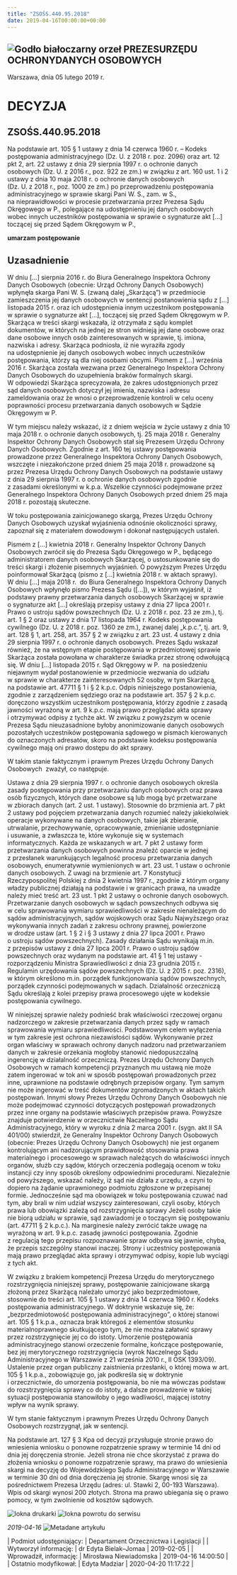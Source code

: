 ```yaml
---
title: "ZSOŚS.440.95.2018"
date: 2019-04-16T00:00:00+00:00
---
```



![Godło białoczarny orzeł](/bundles/app/img/orzeł2.png)
PREZESURZĘDU OCHRONYDANYCH OSOBOWYCH
------------------------------------




 Warszawa, dnia 05
 lutego
 2019 r.
 


 DECYZJA
=========


ZSOŚS.440.95.2018
-----------------


Na podstawie art. 105 § 1 ustawy z dnia 14 czerwca 1960 r. – Kodeks postępowania administracyjnego (Dz. U. z 2018 r. poz. 2096) oraz art. 12 pkt 2, art. 22 ustawy z dnia 29 sierpnia 1997 r. o ochronie danych osobowych (Dz. U. z 2016 r., poz. 922 ze zm.) w związku z art. 160 ust. 1 i 2 ustawy z dnia 10 maja 2018 r. o ochronie danych osobowych (Dz. U. z 2018 r., poz. 1000 ze zm.) po przeprowadzeniu postępowania administracyjnego w sprawie skargi Pani W. S., zam. w S., na nieprawidłowości w procesie przetwarzania przez Prezesa Sądu Okręgowego w P., polegające na udostępnieniu jej danych osobowych wobec innych uczestników postępowania w sprawie o sygnaturze akt [...] toczącej się przed Sądem Okręgowym w P.,


**umarzam postępowanie**


**Uzasadnienie**
----------------


W dniu [...] sierpnia 2016 r. do Biura Generalnego Inspektora Ochrony Danych Osobowych (obecnie: Urząd Ochrony Danych Osobowych) wpłynęła skarga Pani W. S. (zwaną dalej „Skarżącą”) w przedmiocie zamieszczenia jej danych osobowych w sentencji postanowienia sądu z [...] listopada 2015 r. oraz ich udostępnienia innym uczestnikom postępowania w sprawie o sygnaturze akt [...], toczącej się przed Sądem Okręgowym w P. Skarżąca w treści skargi wskazała, iż otrzymała z sądu komplet dokumentów, w których na jednej ze stron widnieją jej dane osobowe oraz dane osobowe innych osób zainteresowanych w sprawie, tj. imiona, nazwiska i adresy. Skarżąca podniosła, iż nie wyraziła zgody na udostępnienie jej danych osobowych wobec innych uczestników postępowania, którzy są dla niej osobami obcymi. Pismem z [...] września 2016 r. Skarżąca została wezwana przez Generalnego Inspektora Ochrony Danych Osobowych do uzupełnienia braków formalnych skargi. W odpowiedzi Skarżąca sprecyzowała, że zakres udostępnionych przez sąd danych osobowych dotyczył jej imienia, nazwiska i adresu zameldowania oraz że wnosi o przeprowadzenie kontroli w celu oceny poprawności procesu przetwarzania danych osobowych w Sądzie Okręgowym w P.


W tym miejscu należy wskazać, iż z dniem wejścia w życie ustawy z dnia 10 maja 2018 r. o ochronie danych osobowych, tj. 25 maja 2018 r. Generalny Inspektor Ochrony Danych Osobowych stał się Prezesem Urzędu Ochrony Danych Osobowych. Zgodnie z art. 160 tej ustawy postępowania prowadzone przez Generalnego Inspektora Ochrony Danych Osobowych, wszczęte i niezakończone przed dniem 25 maja 2018 r. prowadzone są przez Prezesa Urzędu Ochrony Danych Osobowych na podstawie ustawy z dnia 29 sierpnia 1997 r. o ochronie danych osobowych zgodnie z zasadami określonymi w k.p.a. Wszelkie czynności podejmowane przez Generalnego Inspektora Ochrony Danych Osobowych przed dniem 25 maja 2018 r. pozostają skuteczne.


W toku postępowania zainicjowanego skargą, Prezes Urzędu Ochrony Danych Osobowych uzyskał wyjaśnienia odnośnie okoliczności sprawy, zapoznał się z materiałem dowodowym i dokonał następujących ustaleń.


Pismem z [...] kwietnia 2018 r. Generalny Inspektor Ochrony Danych Osobowych zwrócił się do Prezesa Sądu Okręgowego w P., będącego administratorem danych osobowych Skarżącej, o ustosunkowanie się do treści skargi i złożenie pisemnych wyjaśnień. O powyższym Prezes Urzędu poinformował Skarżącą (pismo z [...] kwietnia 2018 r. w aktach sprawy). W dniu [...] maja 2018 r.  do Biura Generalnego Inspektora Ochrony Danych Osobowych wpłynęło pismo Prezesa Sądu ([...]), w którym wyjaśnił, iż podstawy prawny przetwarzania danych osobowych Skarżącej w sprawie o sygnaturze akt [...] określają przepisy ustawy z dnia 27 lipca 2001 r. Prawo o ustroju sądów powszechnych (Dz. U. z 2018 r. poz. 23 ze zm.), tj. art. 1 § 2 oraz ustawy z dnia 17 listopada 1964 r. Kodeks postępowania cywilnego (Dz. U. z 2018 r. poz. 1360 ze zm.), zwanej dalej „k.p.c.”, tj. art. 9, art. 128 § 1, art. 258, art. 357 § 2 w związku z art. 23 ust. 4 ustawy z dnia 29 sierpnia 1997 r. o ochronie danych osobowych. Prezes Sądu wskazał również, że na wstępnym etapie postępowania w przedmiotowej sprawie Skarżąca została powołana w charakterze świadka przez stronę odwołującą się. W dniu [...] listopada 2015 r. Sąd Okręgowy w P.  na posiedzeniu niejawnym wydał postanowienie w przedmiocie wezwania do udziału w sprawie w charakterze zainteresowanych 52 osoby, w tym Skarżącą, na podstawie art. 47711 § 1 i § 2 k.p.c. Odpis niniejszego postanowienia, zgodnie z zarządzeniem sędziego oraz na podstawie art. 357 § 2 k.p.c. doręczono wszystkim uczestnikom postępowania, którzy zgodnie z zasadą jawności wyrażoną w art. 9 k.p.c. mają prawo przeglądać akta sprawy i otrzymywać odpisy z tychże akt. W związku z powyższym w ocenie Prezesa Sądu nieuzasadnione byłoby anonimizowanie danych osobowych pozostałych uczestników postępowania sądowego w pismach kierowanych do oznaczonych adresatów, skoro na podstawie kodeksu postępowania cywilnego mają oni prawo dostępu do akt sprawy.


W takim stanie faktycznym i prawnym Prezes Urzędu Ochrony Danych Osobowych  zważył, co następuje.


Ustawa z dnia 29 sierpnia 1997 r. o ochronie danych osobowych określa zasady postępowania przy przetwarzaniu danych osobowych oraz prawa osób fizycznych, których dane osobowe są lub mogą być przetwarzane w zbiorach danych (art. 2 ust. 1 ustawy). Stosownie do brzmienia art. 7 pkt 2 ustawy pod pojęciem przetwarzania danych rozumieć należy jakiekolwiek operacje wykonywane na danych osobowych, takie jak zbieranie, utrwalanie, przechowywanie, opracowywanie, zmienianie udostępnianie i usuwanie, a zwłaszcza te, które wykonuje się w systemach informatycznych. Każda ze wskazanych w art. 7 pkt 2 ustawy form przetwarzania danych osobowych powinna znaleźć oparcie w jednej z przesłanek warunkujących legalność procesu przetwarzania danych osobowych, enumeratywnie wymienionych w art. 23 ust. 1 ustaw o ochronie danych osobowych. Z uwagi na brzmienie art. 7 Konstytucji Rzeczypospolitej Polskiej z dnia 2 kwietnia 1997 r., zgodnie z którym organy władzy publicznej działają na podstawie i w granicach prawa, na uwadze należy mieć treść art. 23 ust. 1 pkt 2 ustawy o ochronie danych osobowych. Przetwarzanie danych osobowych w sądach powszechnych odbywa się w celu sprawowania wymiaru sprawiedliwości w zakresie nienależącym do sądów administracyjnych, sądów wojskowych oraz Sądu Najwyższego oraz wykonywania innych zadań z zakresu ochrony prawnej, powierzone w drodze ustaw (art. 1 § 2 i § 3 ustawy z dnia 27 lipca 2001 r. Prawo o ustroju sądów powszechnych). Zasady działania Sądu wynikają m.in. z przepisów ustawy z dnia 27 lipca 2001 r. Prawo o ustroju sądów powszechnych oraz wydanym na podstawie art. 41 § 1 tej ustawy - rozporządzeniu Ministra Sprawiedliwości z dnia 23 grudnia 2015 r. Regulamin urzędowania sądów powszechnych (Dz. U. z 2015 r. poz. 2316), w którym określono m.in. porządek funkcjonowania sądów powszechnych, porządek czynności podejmowanych w sądach. Działalność orzeczniczą Sądu określają z kolei przepisy prawa procesowego ujęte w kodeksie postępowania cywilnego.


W niniejszej sprawie należy podnieść brak właściwości rzeczowej organu nadzorczego w zakresie przetwarzania danych przez sądy w ramach sprawowania wymiaru sprawiedliwości. Podstawowym celem wyłączenia w tym zakresie jest ochrona niezawisłości sądów. Wykonywanie przez organ właściwy w sprawach ochrony danych nadzoru nad przetwarzaniem danych w zakresie orzekania mogłoby stanowić niedopuszczalną ingerencję w działalność orzeczniczą. Prezes Urzędu Ochrony Danych Osobowych w ramach kompetencji przyznanych mu ustawą nie może zatem ingerować w tok ani w sposób postępowań prowadzonych przez inne, uprawnione na podstawie odrębnych przepisów organy. Tym samym nie może ingerować w treść dokumentów zgromadzonych w aktach takich postępowań. Innymi słowy Prezes Urzędu Ochrony Danych Osobowych nie może podejmować czynności dotyczących postępowań prowadzonych przez inne organy na podstawie właściwych przepisów prawa. Powyższe znajduje potwierdzenie w orzecznictwie Naczelnego Sądu Administracyjnego, który w wyroku z dnia 2 marca 2001 r. (sygn. akt II SA 401/00) stwierdził, że Generalny Inspektor Ochrony Danych Osobowych (obecnie: Prezes Urzędu Ochrony Danych Osobowych) nie jest organem kontrolującym ani nadzorującym prawidłowość stosowania prawa materialnego i procesowego w sprawach należących do właściwości innych organów, służb czy sądów, których orzeczenia podlegają ocenom w toku instancji czy inny sposób określony odpowiednimi procedurami. Niezależnie od powyższego, wskazać należy, iż sąd nie działa z urzędu, a czyni to dopiero na żądanie uprawnionego podmiotu zgłoszone w przepisanej formie. Jednocześnie sąd ma obowiązek w toku postępowania czuwać nad tym, aby brali w nim udział wszyscy zainteresowani, czyli osoby, których prawa lub obowiązki zależą od rozstrzygnięcia sprawy Jeżeli osoby takie nie biorą udziału w sprawie, sąd zawiadomi je o toczącym się postępowaniu (art. 47711 § 2 k.p.c.). Na marginesie należy zwrócić także uwagę na wyrażoną w art. 9 k.p.c. zasadę jawności postępowania. Zgodnie z regulacją tego przepisu rozpoznawanie spraw odbywa się jawnie, chyba, że przepis szczególny stanowi inaczej. Strony i uczestnicy postępowania mają prawo przeglądać akta sprawy i otrzymywać odpisy, kopie lub wyciągi z tych akt.


W związku z brakiem kompetencji Prezesa Urzędu do merytorycznego rozstrzygnięcia niniejszej sprawy, postępowanie zainicjowane skargą złożoną przez Skarżącą należało umorzyć jako bezprzedmiotowe, stosownie do treści art. 105 § 1 ustawy z dnia 14 czerwca 1960 r. Kodeks postępowania administracyjnego. W doktrynie wskazuje się, że: „bezprzedmiotowość postępowania administracyjnego”, o której stanowi art. 105 § 1 k.p.a., oznacza brak któregoś z elementów stosunku materialnoprawnego skutkującego tym, że nie można załatwić sprawy przez rozstrzygnięcie jej co do istoty. Umorzenie postępowania administracyjnego stanowi orzeczenie formalne, kończące postępowanie, bez jej merytorycznego rozstrzygnięcia (wyrok Naczelnego Sądu Administracyjnego w Warszawie z 21 września 2010 r., II OSK 1393/09). Ustalenie przez organ publiczny zaistnienia przesłanki, o której mowa w art. 105 § 1 k.p.a., zobowiązuje go, jak podkreśla się w doktrynie i orzecznictwie, do umorzenia postępowania, bo nie ma wówczas podstaw do rozstrzygnięcia sprawy co do istoty, a dalsze prowadzenie w takiej sytuacji postępowania stanowiłoby o jego wadliwości, mającej istotny wpływ na wynik sprawy.


W tym stanie faktycznym i prawnym Prezes Urzędu Ochrony Danych Osobowych rozstrzygnął, jak w sentencji.


Na podstawie art. 127 § 3 Kpa od decyzji przysługuje stronie prawo do wniesienia wniosku o ponowne rozpatrzenie sprawy w terminie 14 dni od dnia jej doręczenia stronie. Jeżeli strona nie chce skorzystać z prawa do złożenia wniosku o ponowne rozpatrzenie sprawy, ma prawo do wniesienia skargi na decyzję do Wojewódzkiego Sądu Administracyjnego w Warszawie w terminie 30 dni od dnia doręczenia jej stronie. Skargę wnosi się za pośrednictwem Prezesa Urzędu (adres: ul. Stawki 2, 00-193 Warszawa). Wpis od skargi wynosi 200 złotych. Strona ma prawo ubiegania się o prawo pomocy, w tym zwolnienie od kosztów sądowych.



![Iokna drukarki](/bundles/app/img/ico/print.svg "Kliknij aby zobaczyć wersję do wydruku.")
![Iokna powrotu do serwisu](/bundles/app/img/ico/back.svg "Kliknij aby wrócić do normalnej wersji serwisu.")


*2019-04-16*
![Metadane artykułu](/bundles/app/img/metadane-s3.png "Metadane artykułu")




| Podmiot udostępniający: | Departament Orzecznictwa i Legislacji |
| Wytworzył informację: | dr Edyta Bielak–Jomaa | 2019-02-05 |
| Wprowadził‚ informację: | Mirosława Niewiadomska | 2019-04-16 14:00:50 |
| Ostatnio modyfikował: | Edyta Madziar | 2020-04-20 11:17:22 |


